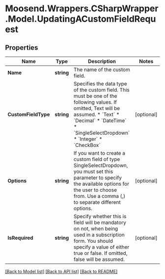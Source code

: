# Moosend.Wrappers.CSharpWrapper.Model.UpdatingACustomFieldRequest
## Properties

Name | Type | Description | Notes
------------ | ------------- | ------------- | -------------
**Name** | **string** | The name of the custom field. | 
**CustomFieldType** | **string** | Specifies the data type of the custom field. This must be one of the following values. If omitted, Text will be assumed. * &#x60;Text&#x60; * &#x60;Decimal&#x60; * &#x60;DateTime&#x60; * &#x60;SingleSelectDropdown&#x60; * &#x60;Integer&#x60; * &#x60;CheckBox&#x60; | [optional] 
**Options** | **string** | If you want to create a custom field of type SingleSelectDropdown, you must set this parameter to specify the available options for the user to choose from. Use a comma (,) to separate different options. | [optional] 
**IsRequired** | **string** | Specify whether this is field will be mandatory on not, when being used in a subscription form. You should specify a value of either true or false. If omitted, false will be assumed. | [optional] 

[[Back to Model list]](../README.md#documentation-for-models) [[Back to API list]](../README.md#documentation-for-api-endpoints) [[Back to README]](../README.md)

